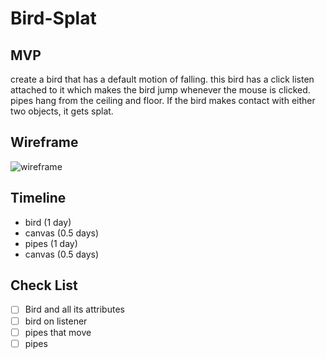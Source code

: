 # Bird-Splat

## MVP
create a bird that has a default motion of falling.
this bird has a click listen attached to it which makes the bird jump whenever the mouse is clicked.
pipes hang from the ceiling and floor. If the bird makes contact with either two objects, it gets splat.

## Wireframe
![ wireframe ](https://github.com/hubertli1991/Bird-Splat/issues)

## Timeline
- bird (1 day)
- canvas (0.5 days)
- pipes (1 day)
- canvas (0.5 days)

## Check List
- [ ] Bird and all its attributes
- [ ] bird on listener 
- [ ] pipes that move
- [ ] pipes

